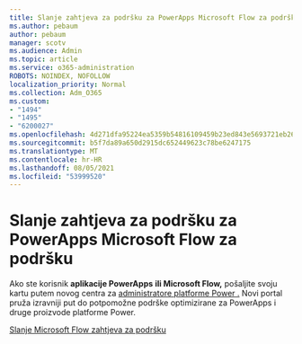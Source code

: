 ```yaml
---
title: Slanje zahtjeva za podršku za PowerApps Microsoft Flow za podršku
ms.author: pebaum
author: pebaum
manager: scotv
ms.audience: Admin
ms.topic: article
ms.service: o365-administration
ROBOTS: NOINDEX, NOFOLLOW
localization_priority: Normal
ms.collection: Adm_O365
ms.custom:
- "1494"
- "1495"
- "6200027"
ms.openlocfilehash: 4d271dfa95224ea5359b54816109459b23ed843e5693721eb264e416cbe29eb0
ms.sourcegitcommit: b5f7da89a650d2915dc652449623c78be6247175
ms.translationtype: MT
ms.contentlocale: hr-HR
ms.lasthandoff: 08/05/2021
ms.locfileid: "53999520"
---
```

# <a name="submit-powerapps-or-microsoft-flow-support-requests"></a>Slanje zahtjeva za podršku za PowerApps Microsoft Flow za podršku

Ako ste korisnik **aplikacije PowerApps** **ili Microsoft Flow,** pošaljite svoju kartu putem novog centra za [administratore platforme Power .](https://admin.powerplatform.microsoft.com/support?newTicket&product=15819) Novi portal pruža izravniji put do potpomožne podrške optimizirane za PowerApps i druge proizvode platforme Power.

[Slanje Microsoft Flow zahtjeva za podršku](https://admin.powerplatform.microsoft.com/support?newTicket&product=Flow)